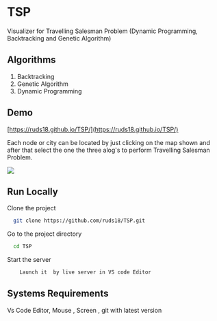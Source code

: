 # TSP
 Visualizer  for Travelling Salesman Problem (Dynamic Programming, Backtracking and Genetic Algorithm)

## Algorithms
1. Backtracking 
2. Genetic Algorithm
3. Dynamic Programming 

## Demo

[https://ruds18.github.io/TSP/](https://ruds18.github.io/TSP/)

Each node or city can be located by just clicking on the map shown and after that select the one the three alog's to perform Travelling Salesman Problem.

<img src="./assets/demo.gif" />

## Run Locally

Clone the project

```bash
  git clone https://github.com/ruds18/TSP.git
```

Go to the project directory

```bash
  cd TSP
```

Start the server

```bash
    Launch it  by live server in VS code Editor
```


## Systems Requirements 

Vs Code Editor, Mouse , Screen , git with latest version

